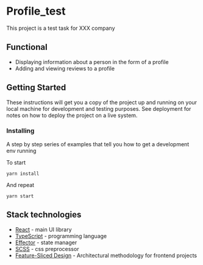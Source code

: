 # Profile_test

This project is a test task for XXX company

## Functional

* Displaying information about a person in the form of a profile
* Adding and viewing reviews to a profile

## Getting Started

These instructions will get you a copy of the project up and running on your local machine for development and testing purposes. See deployment for notes on how to deploy the project on a live system.


### Installing

A step by step series of examples that tell you how to get a development env running

To start

```
yarn install
```

And repeat

```
yarn start
```
## Stack technologies

* [React](https://ru.reactjs.org/) - main UI library
* [TypeScript](https://www.typescriptlang.org/) - programming language
* [Effector](https://effector.dev/) - state manager
* [SCSS](https://sass-scss.ru/) - css preprocessor
* [Feature-Sliced Design](https://feature-sliced.design/en/) - Architectural methodology for frontend projects

